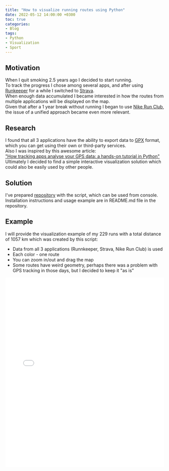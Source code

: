 ```yaml
---
title: "How to visualize running routes using Python"
date: 2022-05-12 14:00:00 +0300
toc: true
categories:
- Blog
tags:
- Python
- Visualization
- Sport
---
```


## Motivation
When I quit smoking 2.5 years ago I decided to start running.  
To track the progress I chose among several apps, and after using [Runkeeper](https://runkeeper.com) for a while I switched to [Strava](https://www.strava.com).  
When enough data accumulated I became interested in how the routes from multiple applications will be displayed on the map.  
Given that after a 1 year break without running I began to use [Nike Run Club](https://www.strava.com), the issue of a unified approach became even more relevant.

## Research
I found that all 3 applications have the ability to export data to [GPX](https://en.wikipedia.org/wiki/GPS_Exchange_Format) format, which you can get using their own or third-party services.  
Also I was inspired by this awesome article:  
["How tracking apps analyse your GPS data: a hands-on tutorial in Python"](https://towardsdatascience.com/how-tracking-apps-analyse-your-gps-data-a-hands-on-tutorial-in-python-756d4db6715d)  
Ultimately I decided to find a simple interactive visualization solution which could also be easily used by other people.

## Solution
I've prepared [repository](https://github.com/labdmitriy/running) with the script, which can be used from console.  
Installation instructions and usage example are in README.md file in the repository.

## Example
I will provide the visualization example of my 229 runs with a total distance of 1057 km which was created by this script:
- Data from all 3 applications (Runnkeeper, Strava, Nike Run Club) is used
- Each color - one route
- You can zoom in/out and drag the map
- Some routes have weird geometry, perhaps there was a problem with GPS tracking in those days, but I decided to keep it "as is"
<iframe type="text/html" src="/assets/blog/2022-05-12-running-routes-visualization/map.html" width="100%" height="600" frameborder="0" />


